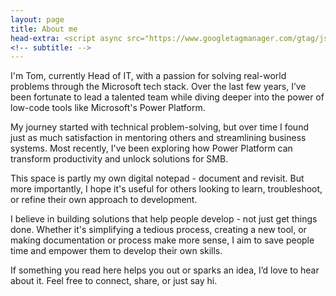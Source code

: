 ```yaml
---
layout: page
title: About me
head-extra: <script async src="https://www.googletagmanager.com/gtag/js?id=G-DKWG33RST1"></script><script>window.dataLayer = window.dataLayer || [];function gtag(){dataLayer.push(arguments);}gtag('js', new Date());gtag('config', 'G-DKWG33RST1');</script>
<!-- subtitle: --> 
---
```


I'm Tom, currently Head of IT, with a passion for solving real-world problems through the Microsoft tech stack. Over the last few years, I’ve been fortunate to lead a talented team while diving deeper into the power of low-code tools like Microsoft's Power Platform.

My journey started with technical problem-solving, but over time I found just as much satisfaction in mentoring others and streamlining business systems. Most recently, I've been exploring how Power Platform can transform productivity and unlock solutions for SMB.

This space is partly my own digital notepad - document and revisit. But more importantly, I hope it's useful for others looking to learn, troubleshoot, or refine their own approach to development.

I believe in building solutions that help people develop - not just get things done. Whether it's simplifying a tedious process, creating a new tool, or making documentation or process make more sense, I aim to save people time and empower them to develop their own skills.

If something you read here helps you out or sparks an idea, I’d love to hear about it. Feel free to connect, share, or just say hi.
